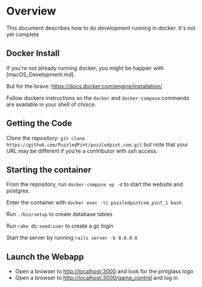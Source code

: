 # Overview

This document describes how to do development running in docker.
It's not yet complete

## Docker Install
If you're not already running docker, you might be happier with [macOS_Development.md].

But for the brave: https://docs.docker.com/engine/installation/

Follow dockers instructions so the `docker` and `docker-compose` commands are available in your shell of choice.

## Getting the Code

Clone the repository: `git clone https://github.com/PuzzledPint/puzzledpint.com.git` but note that your URL may be different if you’re a contributor with ssh access.

## Starting the container

From the repository, run `docker-compose up -d` to start the website and postgres.

Enter the container with `docker exec -ti puzzledpintcom_pint_1 bash`

Run `./bin/setup` to create database tables

Run `rake db:seed:user` to create a gc login

Start the server by running `rails server -b 0.0.0.0`

## Launch the Webapp

- Open a browser to <http://localhost:3000> and look for the pintglass logo
- Open a browser to <http://localhost:3000/game_control> and log in

